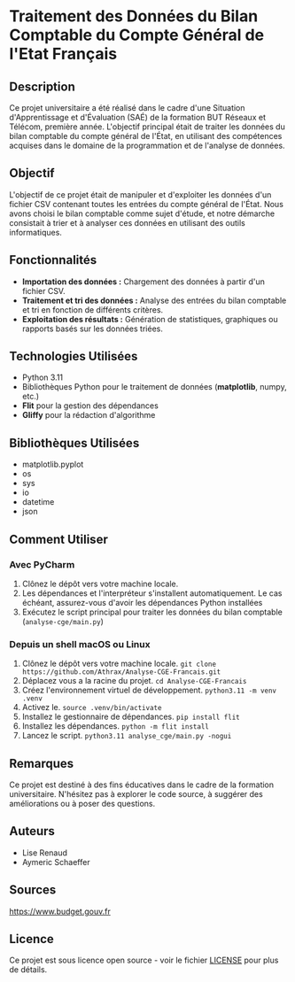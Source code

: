 # Traitement des Données du Bilan Comptable du Compte Général de l'Etat Français

## Description
Ce projet universitaire a été réalisé dans le cadre d'une Situation d'Apprentissage et d'Évaluation (SAÉ) de la formation BUT Réseaux et Télécom, première année. L'objectif principal était de traiter les données du bilan comptable du compte général de l'État, en utilisant des compétences acquises dans le domaine de la programmation et de l'analyse de données.

## Objectif
L'objectif de ce projet était de manipuler et d'exploiter les données d'un fichier CSV contenant toutes les entrées du compte général de l'État. Nous avons choisi le bilan comptable comme sujet d'étude, et notre démarche consistait à trier et à analyser ces données en utilisant des outils informatiques.

## Fonctionnalités
- **Importation des données :** Chargement des données à partir d'un fichier CSV.
- **Traitement et tri des données :** Analyse des entrées du bilan comptable et tri en fonction de différents critères.
- **Exploitation des résultats :** Génération de statistiques, graphiques ou rapports basés sur les données triées.

## Technologies Utilisées
- Python 3.11
- Bibliothèques Python pour le traitement de données (**matplotlib**, numpy, etc.)
- **Flit** pour la gestion des dépendances
- **Gliffy** pour la rédaction d'algorithme

## Bibliothèques Utilisées
- matplotlib.pyplot
- os
- sys
- io
- datetime
- json

## Comment Utiliser
### Avec PyCharm
1. Clônez le dépôt vers votre machine locale.
2. Les dépendances et l'interpréteur s'installent automatiquement. Le cas échéant, assurez-vous d'avoir les dépendances Python installées
3. Exécutez le script principal pour traiter les données du bilan comptable (`analyse-cge/main.py`)
### Depuis un shell macOS ou Linux
1. Clônez le dépôt vers votre machine locale. `git clone https://github.com/Athrax/Analyse-CGE-Francais.git`
2. Déplacez vous a la racine du projet. `cd Analyse-CGE-Francais`
3. Créez l'environnement virtuel de développement. `python3.11 -m venv .venv`
4. Activez le. `source .venv/bin/activate`
5. Installez le gestionnaire de dépendances. `pip install flit `
6. Installez les dépendances. `python -m flit install`
7. Lancez le script. `python3.11 analyse_cge/main.py -nogui`

## Remarques
Ce projet est destiné à des fins éducatives dans le cadre de la formation universitaire. N'hésitez pas à explorer le code source, à suggérer des améliorations ou à poser des questions.

## Auteurs
- Lise Renaud
- Aymeric Schaeffer

## Sources
https://www.budget.gouv.fr

## Licence
Ce projet est sous licence open source - voir le fichier [LICENSE](LICENSE) pour plus de détails.